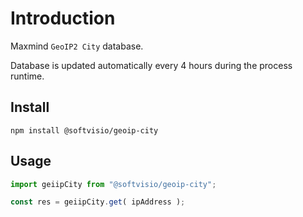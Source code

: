 # Introduction

Maxmind `GeoIP2 City` database.

Database is updated automatically every 4 hours during the process runtime.

## Install

```shell
npm install @softvisio/geoip-city
```

## Usage

```javascript
import geiipCity from "@softvisio/geoip-city";

const res = geiipCity.get( ipAddress );
```
